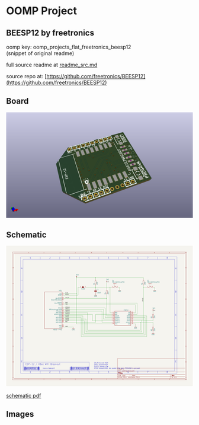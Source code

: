 # OOMP Project  
## BEESP12  by freetronics  
  
oomp key: oomp_projects_flat_freetronics_beesp12  
(snippet of original readme)  
  
  
  full source readme at [readme_src.md](readme_src.md)  
  
source repo at: [https://github.com/freetronics/BEESP12](https://github.com/freetronics/BEESP12)  
## Board  
  
[![working_3d.png](working_3d_600.png)](working_3d.png)  
## Schematic  
  
[![working_schematic.png](working_schematic_600.png)](working_schematic.png)  
  
[schematic pdf](working_schematic.pdf)  
## Images  
